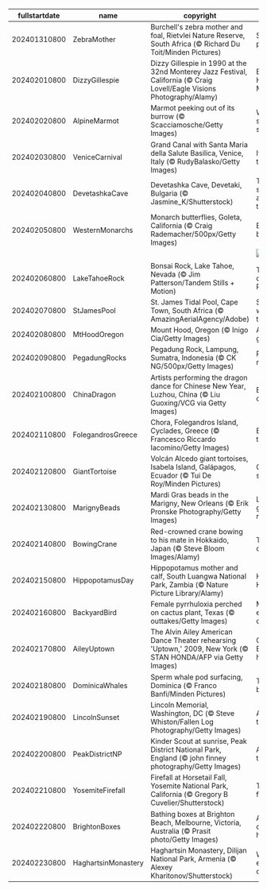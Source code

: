 |fullstartdate|name|copyright|title|image|
|--|--|--|--|--|
202401310800|ZebraMother|Burchell's zebra mother and foal, Rietvlei Nature Reserve, South Africa (© Richard Du Toit/Minden Pictures)|Stripe a pose|![](/en-US/2024/02/202401310800ZebraMother.jpg)|
202402010800|DizzyGillespie|Dizzy Gillespie in 1990 at the 32nd Monterey Jazz Festival, California (© Craig Lovell/Eagle Visions Photography/Alamy)|Black History Month|![](/en-US/2024/02/202402010800DizzyGillespie.jpg)|
202402020800|AlpineMarmot|Marmot peeking out of its burrow (© Scacciamosche/Getty Images)|Will Phil see his shadow?|![](/en-US/2024/02/202402020800AlpineMarmot.jpg)|
202402030800|VeniceCarnival|Grand Canal with Santa Maria della Salute Basilica, Venice, Italy (© RudyBalasko/Getty Images)|It's carnival time!|![](/en-US/2024/02/202402030800VeniceCarnival.jpg)|
202402040800|DevetashkaCave|Devetashka Cave, Devetaki, Bulgaria (© Jasmine_K/Shutterstock)|The skylights are a nice touch|![](/en-US/2024/02/202402040800DevetashkaCave.jpg)|
202402050800|WesternMonarchs|Monarch butterflies, Goleta, California (© Craig Rademacher/500px/Getty Images)|Butterfly ballet|![](/en-US/2024/02/202402050800WesternMonarchs.jpg)|
||||![](/en-US/2024/02/.jpg)|
202402060800|LakeTahoeRock|Bonsai Rock, Lake Tahoe, Nevada (© Jim Patterson/Tandem Stills + Motion)|Taking root on Bonsai Rock|![](/en-US/2024/02/202402060800LakeTahoeRock.jpg)|
202402070800|StJamesPool|St. James Tidal Pool, Cape Town, South Africa (© AmazingAerialAgency/Adobe)|Swimming with the tide|![](/en-US/2024/02/202402070800StJamesPool.jpg)|
202402080800|MtHoodOregon|Mount Hood, Oregon (© Inigo Cia/Getty Images)|A sleeping giant|![](/en-US/2024/02/202402080800MtHoodOregon.jpg)|
202402090800|PegadungRocks|Pegadung Rock, Lampung, Sumatra, Indonesia (© CK NG/500px/Getty Images)|Rocks and rolling surf|![](/en-US/2024/02/202402090800PegadungRocks.jpg)|
202402100800|ChinaDragon|Artists performing the dragon dance for Chinese New Year, Luzhou, China (© Liu Guoxing/VCG via Getty Images)|Enter the dragons|![](/en-US/2024/02/202402100800ChinaDragon.jpg)|
202402110800|FolegandrosGreece|Chora, Folegandros Island, Cyclades, Greece (© Francesco Riccardo Iacomino/Getty Images)|Elysium on the edge|![](/en-US/2024/02/202402110800FolegandrosGreece.jpg)|
202402120800|GiantTortoise|Volcán Alcedo giant tortoises, Isabela Island, Galápagos, Ecuador (© Tui De Roy/Minden Pictures)|Giants of science|![](/en-US/2024/02/202402120800GiantTortoise.jpg)|
202402130800|MarignyBeads|Mardi Gras beads in the Marigny, New Orleans (© Erik Pronske Photography/Getty Images)|Let the good times roll!|![](/en-US/2024/02/202402130800MarignyBeads.jpg)|
202402140800|BowingCrane|Red-crowned crane bowing to his mate in Hokkaido, Japan (© Steve Bloom Images/Alamy)|The dance of romance|![](/en-US/2024/02/202402140800BowingCrane.jpg)|
202402150800|HippopotamusDay|Hippopotamus mother and calf, South Luangwa National Park, Zambia (© Nature Picture Library/Alamy)|Happy Hippo Day!|![](/en-US/2024/02/202402150800HippopotamusDay.jpg)|
202402160800|BackyardBird|Female pyrrhuloxia perched on cactus plant, Texas (© outtakes/Getty Images)|Make every bird count|![](/en-US/2024/02/202402160800BackyardBird.jpg)|
202402170800|AileyUptown|The Alvin Ailey American Dance Theater rehearsing 'Uptown,' 2009, New York (© STAN HONDA/AFP via Getty Images)|Celebrating Black history|![](/en-US/2024/02/202402170800AileyUptown.jpg)|
202402180800|DominicaWhales|Sperm whale pod surfacing, Dominica (© Franco Banfi/Minden Pictures)|Taking a breather|![](/en-US/2024/02/202402180800DominicaWhales.jpg)|
202402190800|LincolnSunset|Lincoln Memorial, Washington, DC (© Steve Whiston/Fallen Log Photography/Getty Images)|A tribute at twilight|![](/en-US/2024/02/202402190800LincolnSunset.jpg)|
202402200800|PeakDistrictNP|Kinder Scout at sunrise, Peak District National Park, England (© john finney photography/Getty Images)|A park for the people|![](/en-US/2024/02/202402200800PeakDistrictNP.jpg)|
202402210800|YosemiteFirefall|Firefall at Horsetail Fall, Yosemite National Park, California (© Gregory B Cuvelier/Shutterstock)|The flaming|![](/en-US/2024/02/202402210800YosemiteFirefall.jpg)|
202402220800|BrightonBoxes|Bathing boxes at Brighton Beach, Melbourne, Victoria, Australia (© Prasit photo/Getty Images)|A bonanza of beach huts|![](/en-US/2024/02/202402220800BrightonBoxes.jpg)|
202402230800|HaghartsinMonastery|Haghartsin Monastery, Dilijan National Park, Armenia (© Alexey Kharitonov/Shutterstock)|Where eagles dance|![](/en-US/2024/02/202402230800HaghartsinMonastery.jpg)|
